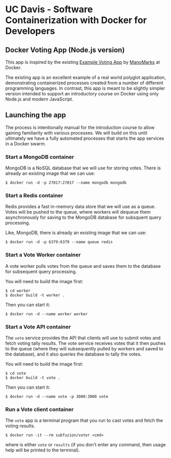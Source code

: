 # UC Davis - Software Containerization with Docker for Developers

## Docker Voting App (Node.js version)

This app is inspired by the existing [Example Voting App](https://github.com/dockersamples/example-voting-app)
by [ManoMarks](https://github.com/dockersamples/example-voting-app) at Docker.

The existing app is an excellent example of a real world polyglot application, demonstrating
containerized processes created from a number of different programming languages. In
contrast, this app is meant to be slightly simpler version intended to support an introductory
course on Docker using only Node.js and modern JavaScript.

## Launching the app

The process is intentionally manual for the introduction course to allow gaining
familiarity with various processes. We will build on this until ultimately we have
a fully automated processes that starts the app services in a Docker swarm.

### Start a MongoDB container

MongoDB is a NoSQL database that we will use for storing votes. There is already
an existing image that we can use:

    $ docker run -d -p 27017:27017 --name mongodb mongodb

### Start a Redis container

Redis provides a fast in-memory data store that we will use as a queue. Votes will
be pushed to the queue, where workers will dequeue them asynchronously for saving
to the MongoDB database for subsquent query processing.

Like, MongoDB, there is already an existing image that we can use:

    $ docker run -d -p 6379:6379 --name queue redis

### Start a Vote Worker container

A vote worker pulls votes from the queue and saves them to the database for
subsequent query processing.

You will need to build the image first:

    $ cd worker
    $ docker build -t worker .

Then you can start it:

    $ docker run -d --name worker worker
    
### Start a Vote API container 

The `vote` service provides the API that clients will use to submit votes and fetch
voting tally results. The vote service receives votes that it then pushes to the
queue (where they will subsequently pulled by workers and saved to the database),
and it also queries the database to tally the votes. 

You will need to build the image first:

    $ cd vote
    $ docker build -t vote .

Then you can start it:

    $ docker run -d --name vote -p 3000:3000 vote

### Run a Vote client container

The `vote` app is a terminal program that you run to cast votes and fetch the
voting results.

    $ docker run -it --rm subfuzion/voter <cmd>

where <cmd> is either `vote` or `results` (if you don't enter any command,
then usage help will be printed to the terminal).



